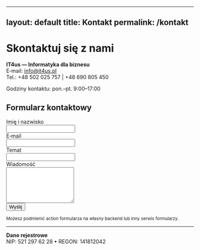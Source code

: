 
---
layout: default
title: Kontakt
permalink: /kontakt
---

# Skontaktuj się z nami

**IT4us — Informatyka dla biznesu**  
E‑mail: [info@it4us.pl](mailto:info@it4us.pl)  
Tel.: +48 502 025 757 | +48 690 805 450

Godziny kontaktu: pon.–pt. 9:00–17:00

## Formularz kontaktowy
<form action="https://formspree.io/f/YOUR_FORMSPREE_CODE" method="POST">
  <label>Imię i nazwisko<br><input type="text" name="name" required></label><br>
  <label>E‑mail<br><input type="email" name="email" required></label><br>
  <label>Temat<br><input type="text" name="subject"></label><br>
  <label>Wiadomość<br><textarea name="message" rows="6" required></textarea></label><br>
  <button type="submit">Wyślij</button>
</form>

<small>Możesz podmienić action formularza na własny backend lub inny serwis formularzy.</small>

---

**Dane rejestrowe**  
NIP: 521 297 62 28 • REGON: 141812042
